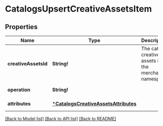 # CatalogsUpsertCreativeAssetsItem

## Properties
Name | Type | Description | Notes
------------ | ------------- | ------------- | -------------
**creativeAssetsId** | **String!** | The catalog creative assets id in the merchant namespace | [default to null]
**operation** | **String!** |  | [default to null]
**attributes** | [***CatalogsCreativeAssetsAttributes**](CatalogsCreativeAssetsAttributes.md) |  | [default to null]

[[Back to Model list]](../README.md#documentation-for-models) [[Back to API list]](../README.md#documentation-for-api-endpoints) [[Back to README]](../README.md)


